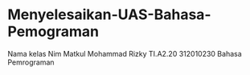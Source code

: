 # Menyelesaikan-UAS-Bahasa-Pemograman

Nama	kelas	Nim	Matkul
Mohammad Rizky	TI.A2.20	312010230	Bahasa Pemrograman

